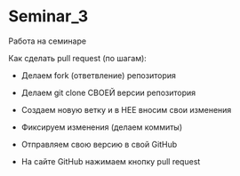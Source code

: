 # Seminar_3

Работа на семинаре

Как сделать pull request (по шагам):



- Делаем fork (ответвление) репозитория

- Делаем git clone СВОЕЙ версии репозитория

- Создаем новую ветку и в НЕЕ вносим свои изменения

- Фиксируем изменения (делаем коммиты)

- Отправляем свою версию в свой GitHub

- На сайте GitHub нажимаем кнопку pull request